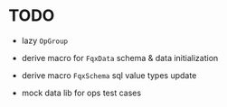 # TODO

- lazy `OpGroup`

- derive macro for `FqxData` schema & data initialization

- derive macro `FqxSchema` sql value types update

- mock data lib for ops test cases
